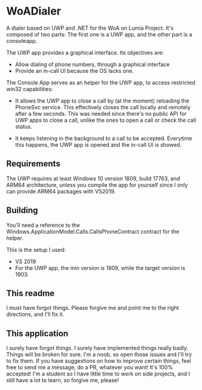 # WoADialer

A dialer based on UWP and .NET for the WoA on Lumia Project. 
It's composed of two parts: The first one is a UWP app, and the other part is a consoleapp.

The UWP app provides a graphical interface. Its objectives are:

- Allow dialing of phone numbers, through a graphical interface
- Provide an in-call UI because the OS lacks one.

The Console App serves as an helper for the UWP app, to access restricted win32 capabilities:

- It allows the UWP app to close a call by (at the moment) reloading the PhoneSvc service. This effectively closes the call locally and remotely after a few seconds. This was needed since there's no public API for UWP apps to close a call, unlike the ones to open a call or check the call status.

- It keeps listening in the background to a call to be accepted. Everytime this happens, the UWP app is opened and the in-call UI is showed.

## Requirements
The UWP requires at least Windows 10 version 1809, build 17763, and ARM64 architecture, unless you compile the app for yourself since I only can provide ARM64 packages with VS2019.

## Building
You'll need a reference to the Windows.ApplicationModel.Calls.CallsPhoneContract contract for the helper. 

This is the setup I used:

- VS 2019
- For the UWP app, the min version is 1809, while the target version is 1903.

## This readme
I must have forgot things. Please forgive me and point me to the right directions, and I'll fix it.

## This application
I surely have forgot things. I surely have implemented things really badly. Things will be broken for sure. I'm a noob, so open those issues and I'll try to fix them. If you have suggestions on how to improve certain things, feel free to send me a message, do a PR, whatever you want! It's 100% accepted! I'm a student so I have little time to work on side projects, and I still have a lot to learn, so forgive me, please!
